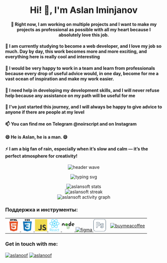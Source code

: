 <h1 align="center">Hi! 👋, I'm Aslan Iminjanov</h1>
<h4 align="center">🔭 Right now, I am working on multiple projects and I want to make my projects as professional as possible with all my heart because I absolutely love this job.</h4>
<h4>🌱 I am currently studying to become a web developer, and I love my job so much. Day by day, this work becomes more and more exciting, and everything here is really cool and interesting</h4>
<h4>👯 I would be very happy to work in a team and learn from professionals because every drop of useful advice would, in one day, become for me a vast ocean of inspiration and make my work easier.</h4>
<h4>🤔 I need help in developing my development skills, and I will never refuse help because any assistance on my path will be useful for me</h4>
<h4>💬 I've just started this journey, and I will always be happy to give advice to anyone if there are people at my level</h4>
<h4>📫 You can find me on Telegram @noirscript and on Instagram</h4>
<h4>😄 He is Aslan, he is a man. 😄</h4>
<h4>⚡ I am a big fan of rain, especially when it’s slow and calm — it’s the perfect atmosphere for creativity!</h4>

<!-- АНИМИРОВАННЫЙ ХЕДЕР (волна) -->
<p align="center">
  <img src="https://capsule-render.vercel.app/api?type=waving&color=0D1117&height=120&section=header&text=AslanSoft&fontSize=36&fontColor=E4405F&animation=fadeIn&fontAlign=50&fontAlignY=35" alt="header wave"/>
</p>

<!-- ПЕЧАТАЮЩАЯСЯ СТРОКА -->
<p align="center">
  <img src="https://readme-typing-svg.demolab.com?font=JetBrains+Mono&size=20&pause=1200&center=true&vCenter=true&width=600&lines=Web+Developer;Love+Rain+%26+Clean+Design;Let's+build+something+cool" alt="typing svg"/>
</p>

<!-- ТВОЙ ПЕРВЫЙ ДИЗАЙН СТАТИСТИКИ — ОСТАВЛЯЕМ, НО КРАСИВЫЕ ЦВЕТА -->
<div align="center">
  <img src="https://github-readme-stats.vercel.app/api?username=aslansoft&show_icons=true&theme=radical&hide_border=true&bg_color=0D1117&title_color=E4405F&icon_color=F8D866" alt="aslansoft stats" />
</div>

<div align="center">
  <img src="https://github-readme-streak-stats.herokuapp.com/?user=aslansoft&theme=radical&hide_border=true&background=0D1117&ring=E4405F&fire=FF6B6B&currStreakLabel=F8D866" alt="aslansoft streak" />
</div>

<div align="center">
  <img src="https://github-readme-activity-graph.vercel.app/graph?username=aslansoft&bg_color=0D1117&color=F8D866&line=E4405F&point=FFFFFF&hide_border=true" alt="aslansoft activity graph" />
</div>

<h3 align="left">Поддержка и инструменты:</h3>

<table>
  <tr>
    <td align="left">
      <!-- Icons -->
      <a href="https://www.w3.org/html/" target="_blank" rel="noreferrer">
        <img src="https://raw.githubusercontent.com/devicons/devicon/master/icons/html5/html5-original-wordmark.svg" alt="html5" width="40" height="40"/>
      </a>
      <a href="https://www.w3schools.com/css/" target="_blank" rel="noreferrer">
        <img src="https://raw.githubusercontent.com/devicons/devicon/master/icons/css3/css3-original-wordmark.svg" alt="css3" width="40" height="40"/>
      </a>
      <a href="https://developer.mozilla.org/en-US/docs/Web/JavaScript" target="_blank" rel="noreferrer">
        <img src="https://raw.githubusercontent.com/devicons/devicon/master/icons/javascript/javascript-original.svg" alt="javascript" width="40" height="40"/>
      </a>
      <a href="https://reactjs.org/" target="_blank" rel="noreferrer">
        <img src="https://raw.githubusercontent.com/devicons/devicon/master/icons/react/react-original-wordmark.svg" alt="react" width="40" height="40"/>
      </a>
      <a href="https://nodejs.org" target="_blank" rel="noreferrer">
        <img src="https://raw.githubusercontent.com/devicons/devicon/master/icons/nodejs/nodejs-original-wordmark.svg" alt="nodejs" width="40" height="40"/>
      </a>
      <a href="https://www.figma.com/" target="_blank" rel="noreferrer">
        <img src="https://www.vectorlogo.zone/logos/figma/figma-icon.svg" alt="figma" width="40" height="40"/>
      </a>
      <a href="https://www.photoshop.com/en" target="_blank" rel="noreferrer">
        <img src="https://raw.githubusercontent.com/devicons/devicon/master/icons/photoshop/photoshop-line.svg" alt="photoshop" width="40" height="40"/>
      </a>
    </td>
    <td align="right">
      <!-- Buy Me a Coffee -->
      <a href="https://buymeacoffee.com/noirmind" target="_blank">
        <img src="https://cdn.buymeacoffee.com/buttons/v2/default-yellow.png" height="50" width="210" alt="buymeacoffee" />
      </a>
    </td>
  </tr>
</table>


<h3 align="left">Get in touch with me:</h3>
<p align="left">
<a href="https://instagram.com/aslanoof" target="blank"><img align="center" src="https://img.shields.io/badge/Instagram-E4405F?style=for-the-badge&logo=instagram&logoColor=white" alt="aslanoof" height="50" width="120" /></a>
  <a href="https://t.me/noirmindlife" target="blank"><img align="center" src="https://img.shields.io/badge/Telegram-2CA5E0?style=for-the-badge&logo=telegram&logoColor=white" alt="aslanoof" height="45" width="120" /></a>
</p>

